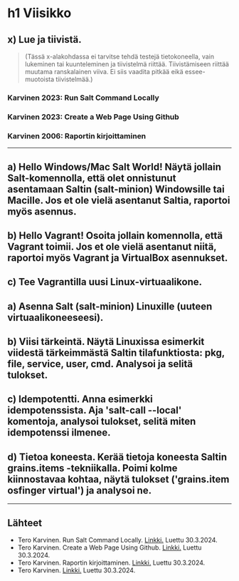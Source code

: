 # h1 Viisikko

## x) Lue ja tiivistä. 
> (Tässä x-alakohdassa ei tarvitse tehdä testejä tietokoneella, vain lukeminen tai kuunteleminen ja tiivistelmä riittää. Tiivistämiseen riittää muutama ranskalainen viiva. Ei siis vaadita pitkää eikä essee-muotoista tiivistelmää.)

### Karvinen 2023: Run Salt Command Locally


### Karvinen 2023: Create a Web Page Using Github


### Karvinen 2006: Raportin kirjoittaminen



___       
## a) Hello Windows/Mac Salt World! Näytä jollain Salt-komennolla, että olet onnistunut asentamaan Saltin (salt-minion) Windowsille tai Macille. Jos et ole vielä asentanut Saltia, raportoi myös asennus.

## b) Hello Vagrant! Osoita jollain komennolla, että Vagrant toimii. Jos et ole vielä asentanut niitä, raportoi myös Vagrant ja VirtualBox asennukset.

## c) Tee Vagrantilla uusi Linux-virtuaalikone.

## a) Asenna Salt (salt-minion) Linuxille (uuteen virtuaalikoneeseesi).

## b) Viisi tärkeintä. Näytä Linuxissa esimerkit viidestä tärkeimmästä Saltin tilafunktiosta: pkg, file, service, user, cmd. Analysoi ja selitä tulokset.

## c) Idempotentti. Anna esimerkki idempotenssista. Aja 'salt-call --local' komentoja, analysoi tulokset, selitä miten idempotenssi ilmenee.

## d) Tietoa koneesta. Kerää tietoja koneesta Saltin grains.items -tekniikalla. Poimi kolme kiinnostavaa kohtaa, näytä tulokset ('grains.item osfinger virtual') ja analysoi ne.

____
##  Lähteet
- Tero Karvinen. Run Salt Command Locally. [Linkki.](https://terokarvinen.com/2021/salt-run-command-locally/) Luettu 30.3.2024.
- Tero Karvinen. Create a Web Page Using Github. [Linkki.](https://terokarvinen.com/2023/create-a-web-page-using-github/) Luettu 30.3.2024.
- Tero Karvinen. Raportin kirjoittaminen. [Linkki.](https://terokarvinen.com/2006/06/04/raportin-kirjoittaminen-4/) Luettu 30.3.2024.
- Tero Karvinen.  [Linkki.]() Luettu 30.3.2024.
